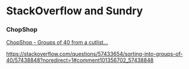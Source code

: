 # StackOverflow and Sundry

### ChopShop

<a href="https://github.com/rebelclause/javascript-overflow/blob/master/Applied%20Algorithms/chopshop.js">ChopShop - Groups of 40 from a cutlist...</a>

https://stackoverflow.com/questions/57433654/sorting-into-groups-of-40/57438848?noredirect=1#comment101356702_57438848

